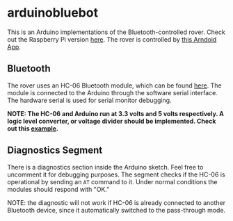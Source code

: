 # arduinobluebot

This is an Arduino implementations of the Bluetooth-controlled rover.  Check out the Raspberry Pi version [here](https://github.com/vrestivo/pibluebot_public).  The rover is controlled by [this Arndoid App](https://github.com/vrestivo/bluebotpublic).

## Bluetooth
The rover uses an HC-06 Bluetooth module, which can be found [here](https://www.amazon.com/Pass-Through-Communication-Compatible-Atomic-Market/dp/B00TNOO438).  The module is connected to the Arduino through the software serial interface.  The hardware serial is used for serial monitor debugging.

__NOTE: The HC-06 and Arduino run at 3.3 volts and 5 volts respectively.  A logic level converter, or voltage divider should be implemented. Check out this [example](http://www.martyncurrey.com/arduino-and-hc-06-zs-040/).__  

## Diagnostics Segment
There is a diagnostics section inside the Arduino sketch.  Feel free to uncomment it for debugging purposes.  The segment checks if the HC-06 is operational by sending an `AT` command to it.  Under normal conditions the modules should respond with "OK."

NOTE: the diagnostic will not work if HC-06 is already connected to another Bluetooth device, since it automatically switched to the pass-through mode.

